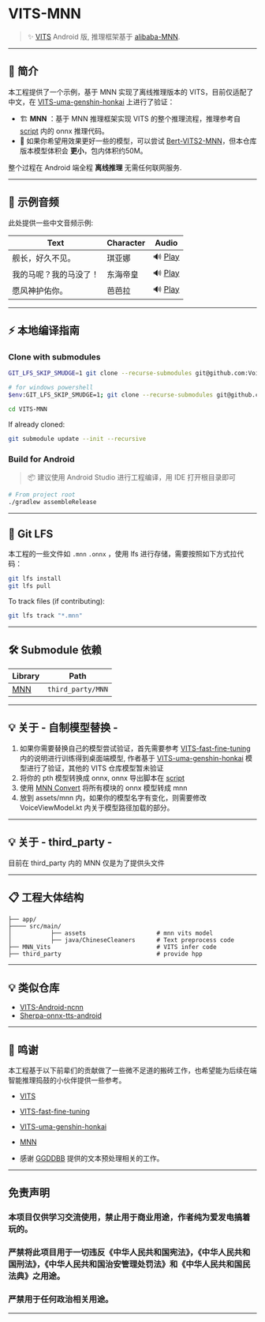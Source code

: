 # VITS-MNN

> ✨ [VITS](https://github.com/Plachtaa/VITS-fast-fine-tuning) Android 版, 推理框架基于 [alibaba-MNN](https://github.com/alibaba/MNN).

---

## 🧠 简介

本工程提供了一个示例，基于 MNN 实现了离线推理版本的 VITS，目前仅适配了中文，在 [VITS-uma-genshin-honkai](https://huggingface.co/spaces/zomehwh/vits-uma-genshin-honkai/tree/main) 上进行了验证：

- 🏗 **MNN** ：基于 MNN 推理框架实现 VITS 的整个推理流程，推理参考自 [script](onnx_export/script) 内的 onnx 推理代码。
- 🧠 如果你希望用效果更好一些的模型，可以尝试 [Bert-VITS2-MNN](https://github.com/Voine/Bert-VITS2-MNN)，但本仓库版本模型体积会 **更小**，包内体积约50M。

整个过程在 Android 端全程 **离线推理** 无需任何联网服务.


---


## 🎵 示例音频

此处提供一些中文音频示例:

| Text        | Character | Audio                                                                                      |
|-------------|-----------|--------------------------------------------------------------------------------------------|
| 舰长，好久不见。    | 琪亚娜       | 🔊 [Play](https://github.com/user-attachments/assets/59eec939-aa16-412f-a6ed-ccc3806df26a) |
| 我的马呢？我的马没了！ | 东海帝皇      | 🔊 [Play](https://github.com/user-attachments/assets/11ac05d5-b0ed-45dd-85d0-28e438427886) |
| 愿风神护佑你。     | 芭芭拉       | 🔊 [Play](https://github.com/user-attachments/assets/1fc351a4-fd59-42a8-8fd8-c73450e0cf0b) |

---

## ⚡ 本地编译指南

### Clone with submodules

```bash
GIT_LFS_SKIP_SMUDGE=1 git clone --recurse-submodules git@github.com:Voine/VITS-MNN.git

# for windows powershell
$env:GIT_LFS_SKIP_SMUDGE=1; git clone --recurse-submodules git@github.com:Voine/VITS-MNN.git

cd VITS-MNN
```

If already cloned:

```bash
git submodule update --init --recursive
```

### Build for Android

> 📦 建议使用 Android Studio 进行工程编译，用 IDE 打开根目录即可

```bash
# From project root
./gradlew assembleRelease
```

---

## 🛁 Git LFS

本工程的一些文件如 `.mnn` `.onnx` ，使用 lfs 进行存储，需要按照如下方式拉代码：

```bash
git lfs install
git lfs pull
```

To track files (if contributing):

```bash
git lfs track "*.mnn"
```

---

## 🛠️ Submodule 依赖

| Library      | Path                         |
|--------------|------------------------------|
| [MNN](https://github.com/alibaba/MNN)        | `third_party/MNN`            |


---


## 💡 关于 - 自制模型替换 -

1. 如果你需要替换自己的模型尝试验证，首先需要参考 [VITS-fast-fine-tuning](https://github.com/Plachtaa/VITS-fast-fine-tuning) 内的说明进行训练得到桌面端模型, 作者基于 [VITS-uma-genshin-honkai](https://huggingface.co/spaces/zomehwh/vits-uma-genshin-honkai/tree/main) 模型进行了验证，其他的 VITS 仓库模型暂未验证
2. 将你的 pth 模型转换成 onnx, onnx 导出脚本在  [script](onnx_export/script)
3. 使用 [MNN Convert](https://mnn-docs.readthedocs.io/en/latest/tools/convert.html) 将所有模块的 onnx 模型转成 mnn
4. 放到 assets/mnn 内，如果你的模型名字有变化，则需要修改 VoiceViewModel.kt 内关于模型路径加载的部分。

---

## 💡 关于 - third_party -

目前在 third_party 内的 MNN 仅是为了提供头文件

---

## 📋 工程大体结构

```
├── app/
├──── src/main/                 
│           ├── assets                    # mnn vits model
│           ├── java/ChineseCleaners      # Text preprocess code
├── MNN_Vits                              # VITS infer code
├── third_party                           # provide hpp

```

---

## 💡 类似仓库

- [VITS-Android-ncnn](https://github.com/weirdseed/Vits-Android-ncnn)
- [Sherpa-onnx-tts-android](https://github.com/k2-fsa/sherpa-onnx/tree/master/android/SherpaOnnxTts)

---

## 🙌 鸣谢

本工程基于以下前辈们的贡献做了一些微不足道的搬砖工作，也希望能为后续在端智能推理捣鼓的小伙伴提供一些参考。

- [VITS](https://github.com/jaywalnut310/vits)
- [VITS-fast-fine-tuning](https://github.com/Plachtaa/VITS-fast-fine-tuning)
- [VITS-uma-genshin-honkai](https://huggingface.co/spaces/zomehwh/vits-uma-genshin-honkai/tree/main)
- [MNN](https://github.com/alibaba/MNN)

- 感谢 [GGDDBB](https://github.com/GGDDBB) 提供的文本预处理相关的工作。

---

## 免责声明
### 本项目仅供学习交流使用，禁止用于商业用途，作者纯为爱发电搞着玩的。

### 严禁将此项目用于一切违反《中华人民共和国宪法》，《中华人民共和国刑法》，《中华人民共和国治安管理处罚法》和《中华人民共和国民法典》之用途。
### 严禁用于任何政治相关用途。

---
